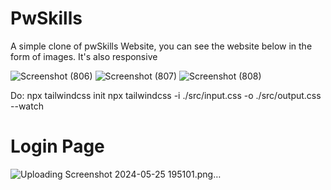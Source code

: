 # PwSkills
A simple clone of pwSkills Website, you can see the website below in the form of images. It's also responsive

![Screenshot (806)](https://github.com/Ankit8125/PwSkills/assets/117138095/503f70be-67d6-4d09-8dd2-256a1dc4c653)
![Screenshot (807)](https://github.com/Ankit8125/PwSkills/assets/117138095/15a2fb7c-b2c1-4ee7-bbb5-2d858b4dbc8d)
![Screenshot (808)](https://github.com/Ankit8125/PwSkills/assets/117138095/a29774b1-412a-4d2a-b8ca-89e0ce034d5b)

Do:
npx tailwindcss init
npx tailwindcss -i ./src/input.css -o ./src/output.css --watch

# Login Page
![Uploading Screenshot 2024-05-25 195101.png…]()
